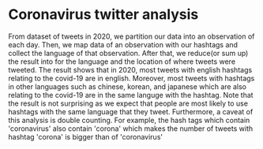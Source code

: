 # Coronavirus twitter analysis
From dataset of tweets in 2020, we partition our data into an observation of each day. Then, we map data of an observation with our hashtags and collect the language of that observation. After that, we reduce(or sum up) the result into for the language and the location of where tweets were tweeted.
The result shows that in 2020, most tweets with english hashtags relating to the covid-19 are in english. Moreover, most tweets with hashtags in other languages such as chinese, korean, and japanese which are also relating to the covid-19 are in the same languge with the hashtag. Note that the result is not surprising as we expect that people are most likely to use hashtags with the same language that they tweet. Furthermore, a caveat of this analysis is double counting. For example, the hash tags which contain 'coronavirus' also contain 'corona' which makes the number of tweets with hashtag 'corona' is bigger than of 'coronavirus'
